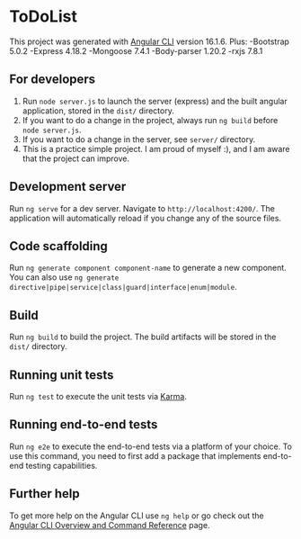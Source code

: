# ToDoList

This project was generated with [Angular CLI](https://github.com/angular/angular-cli) version 16.1.6.
Plus:
-Bootstrap 5.0.2
-Express 4.18.2
-Mongoose 7.4.1
-Body-parser 1.20.2
-rxjs 7.8.1

## For developers

1. Run `node server.js` to launch the server (express) and the built angular application, stored in the `dist/` directory.
2. If you want to do a change in the project, always run `ng build` before `node server.js`.
3. If you want to do a change in the server, see `server/` directory.
4. This is a practice simple project. I am proud of myself :), and I am aware that the project can improve.

## Development server

Run `ng serve` for a dev server. Navigate to `http://localhost:4200/`. The application will automatically reload if you change any of the source files.

## Code scaffolding

Run `ng generate component component-name` to generate a new component. You can also use `ng generate directive|pipe|service|class|guard|interface|enum|module`.

## Build

Run `ng build` to build the project. The build artifacts will be stored in the `dist/` directory.

## Running unit tests

Run `ng test` to execute the unit tests via [Karma](https://karma-runner.github.io).

## Running end-to-end tests

Run `ng e2e` to execute the end-to-end tests via a platform of your choice. To use this command, you need to first add a package that implements end-to-end testing capabilities.

## Further help

To get more help on the Angular CLI use `ng help` or go check out the [Angular CLI Overview and Command Reference](https://angular.io/cli) page.
